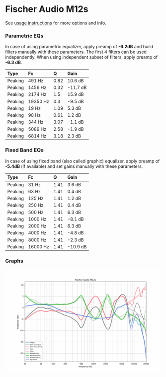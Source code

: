 # Fischer Audio M12s
See [usage instructions](https://github.com/jaakkopasanen/AutoEq#usage) for more options and info.

### Parametric EQs
In case of using parametric equalizer, apply preamp of **-6.2dB** and build filters manually
with these parameters. The first 4 filters can be used independently.
When using independent subset of filters, apply preamp of **-6.3 dB**.

| Type    | Fc       |    Q | Gain     |
|:--------|:---------|:-----|:---------|
| Peaking | 491 Hz   | 0.82 | 10.6 dB  |
| Peaking | 1456 Hz  | 0.32 | -11.7 dB |
| Peaking | 2174 Hz  | 1.5  | 15.9 dB  |
| Peaking | 19350 Hz | 0.3  | -9.5 dB  |
| Peaking | 19 Hz    | 1.09 | 5.3 dB   |
| Peaking | 98 Hz    | 0.61 | 1.2 dB   |
| Peaking | 344 Hz   | 3.07 | -1.1 dB  |
| Peaking | 5089 Hz  | 2.58 | -1.9 dB  |
| Peaking | 6814 Hz  | 3.18 | 2.3 dB   |

### Fixed Band EQs
In case of using fixed band (also called graphic) equalizer, apply preamp of **-5.4dB**
(if available) and set gains manually with these parameters.

| Type    | Fc       |    Q | Gain     |
|:--------|:---------|:-----|:---------|
| Peaking | 31 Hz    | 1.41 | 3.6 dB   |
| Peaking | 63 Hz    | 1.41 | 0.4 dB   |
| Peaking | 125 Hz   | 1.41 | 1.2 dB   |
| Peaking | 250 Hz   | 1.41 | 0.4 dB   |
| Peaking | 500 Hz   | 1.41 | 6.3 dB   |
| Peaking | 1000 Hz  | 1.41 | -8.1 dB  |
| Peaking | 2000 Hz  | 1.41 | 6.3 dB   |
| Peaking | 4000 Hz  | 1.41 | -4.8 dB  |
| Peaking | 8000 Hz  | 1.41 | -2.3 dB  |
| Peaking | 16000 Hz | 1.41 | -10.9 dB |

### Graphs
![](./Fischer%20Audio%20M12s.png)